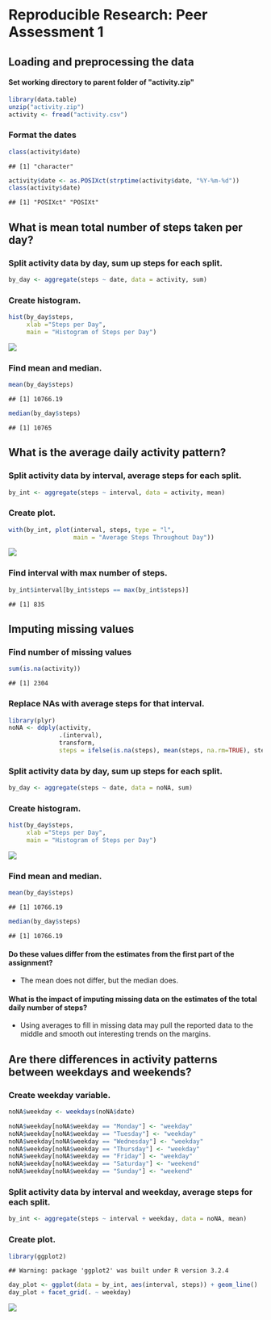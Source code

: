 # Reproducible Research: Peer Assessment 1


## Loading and preprocessing the data
#### Set working directory to parent folder of "activity.zip"

```r
library(data.table)
unzip("activity.zip")
activity <- fread("activity.csv")
```

### Format the dates

```r
class(activity$date)
```

```
## [1] "character"
```

```r
activity$date <- as.POSIXct(strptime(activity$date, "%Y-%m-%d"))
class(activity$date)
```

```
## [1] "POSIXct" "POSIXt"
```

## What is mean total number of steps taken per day?  
### Split activity data by day, sum up steps for each split.  

```r
by_day <- aggregate(steps ~ date, data = activity, sum)
```

### Create histogram.

```r
hist(by_day$steps,
     xlab ="Steps per Day",
     main = "Histogram of Steps per Day")
```

![](PA1_template_files/figure-html/unnamed-chunk-4-1.png)<!-- -->

### Find mean and median.

```r
mean(by_day$steps)
```

```
## [1] 10766.19
```

```r
median(by_day$steps)
```

```
## [1] 10765
```

## What is the average daily activity pattern?
### Split activity data by interval, average steps for each split.

```r
by_int <- aggregate(steps ~ interval, data = activity, mean)
```

### Create plot.

```r
with(by_int, plot(interval, steps, type = "l",
                  main = "Average Steps Throughout Day"))
```

![](PA1_template_files/figure-html/unnamed-chunk-7-1.png)<!-- -->

### Find interval with max number of steps.

```r
by_int$interval[by_int$steps == max(by_int$steps)]
```

```
## [1] 835
```

## Imputing missing values
### Find number of missing values

```r
sum(is.na(activity))
```

```
## [1] 2304
```

### Replace NAs with average steps for that interval.

```r
library(plyr)
noNA <- ddply(activity,
              .(interval), 
              transform,
              steps = ifelse(is.na(steps), mean(steps, na.rm=TRUE), steps))
```

### Split activity data by day, sum up steps for each split.  

```r
by_day <- aggregate(steps ~ date, data = noNA, sum)
```

### Create histogram.

```r
hist(by_day$steps,
     xlab ="Steps per Day",
     main = "Histogram of Steps per Day")
```

![](PA1_template_files/figure-html/unnamed-chunk-12-1.png)<!-- -->

### Find mean and median.

```r
mean(by_day$steps)
```

```
## [1] 10766.19
```

```r
median(by_day$steps)
```

```
## [1] 10766.19
```

#### Do these values differ from the estimates from the first part of the assignment?
- The mean does not differ, but the median does.  

#### What is the impact of imputing missing data on the estimates of the total daily number of steps?
- Using averages to fill in missing data may pull the reported data to the middle and smooth out interesting trends on the margins.

## Are there differences in activity patterns between weekdays and weekends?
### Create weekday variable.

```r
noNA$weekday <- weekdays(noNA$date)

noNA$weekday[noNA$weekday == "Monday"] <- "weekday"
noNA$weekday[noNA$weekday == "Tuesday"] <- "weekday"
noNA$weekday[noNA$weekday == "Wednesday"] <- "weekday"
noNA$weekday[noNA$weekday == "Thursday"] <- "weekday"
noNA$weekday[noNA$weekday == "Friday"] <- "weekday"
noNA$weekday[noNA$weekday == "Saturday"] <- "weekend"
noNA$weekday[noNA$weekday == "Sunday"] <- "weekend"
```

### Split activity data by interval and weekday, average steps for each split.

```r
by_int <- aggregate(steps ~ interval + weekday, data = noNA, mean)
```

### Create plot.

```r
library(ggplot2)
```

```
## Warning: package 'ggplot2' was built under R version 3.2.4
```

```r
day_plot <- ggplot(data = by_int, aes(interval, steps)) + geom_line()
day_plot + facet_grid(. ~ weekday)
```

![](PA1_template_files/figure-html/unnamed-chunk-16-1.png)<!-- -->

